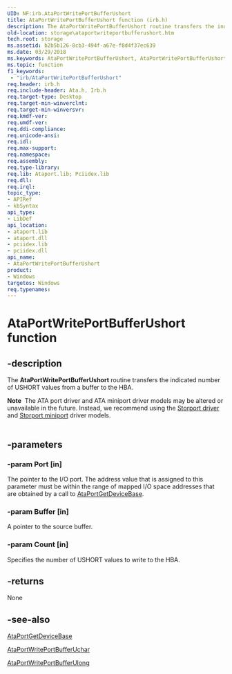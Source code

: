 ```yaml
---
UID: NF:irb.AtaPortWritePortBufferUshort
title: AtaPortWritePortBufferUshort function (irb.h)
description: The AtaPortWritePortBufferUshort routine transfers the indicated number of USHORT values from a buffer to the HBA.Note  The ATA port driver and ATA miniport driver models may be altered or unavailable in the future.
old-location: storage\ataportwriteportbufferushort.htm
tech.root: storage
ms.assetid: b2b5b126-8cb3-494f-a67e-f8d4f37ec639
ms.date: 03/29/2018
ms.keywords: AtaPortWritePortBufferUshort, AtaPortWritePortBufferUshort routine [Storage Devices], atartns_78cda4b1-7995-40c3-a784-ed66d8a8d520.xml, irb/AtaPortWritePortBufferUshort, storage.ataportwriteportbufferushort
ms.topic: function
f1_keywords:
 - "irb/AtaPortWritePortBufferUshort"
req.header: irb.h
req.include-header: Ata.h, Irb.h
req.target-type: Desktop
req.target-min-winverclnt: 
req.target-min-winversvr: 
req.kmdf-ver: 
req.umdf-ver: 
req.ddi-compliance: 
req.unicode-ansi: 
req.idl: 
req.max-support: 
req.namespace: 
req.assembly: 
req.type-library: 
req.lib: Ataport.lib; Pciidex.lib
req.dll: 
req.irql: 
topic_type:
- APIRef
- kbSyntax
api_type:
- LibDef
api_location:
- ataport.lib
- ataport.dll
- pciidex.lib
- pciidex.dll
api_name:
- AtaPortWritePortBufferUshort
product:
- Windows
targetos: Windows
req.typenames: 
---
```


# AtaPortWritePortBufferUshort function


## -description


The <b>AtaPortWritePortBufferUshort</b> routine transfers the indicated number of USHORT values from a buffer to the HBA.
<div class="alert"><b>Note</b>  The ATA port driver and ATA miniport driver models may be altered or unavailable in the future. Instead, we recommend using the <a href="https://docs.microsoft.com/windows-hardware/drivers/storage/storport-driver">Storport driver</a> and <a href="https://docs.microsoft.com/windows-hardware/drivers/storage/storport-miniport-drivers">Storport miniport</a> driver models.</div><div> </div>

## -parameters




### -param Port [in]

The pointer to the I/O port. The address value that is assigned to this parameter must be within the range of mapped I/O space addresses that are obtained by a call to <a href="https://docs.microsoft.com/windows-hardware/drivers/ddi/content/irb/nf-irb-ataportgetdevicebase">AtaPortGetDeviceBase</a>.


### -param Buffer [in]

A pointer to the source buffer. 


### -param Count [in]

Specifies the number of USHORT values to write to the HBA.


## -returns



None 




## -see-also




<a href="https://docs.microsoft.com/windows-hardware/drivers/ddi/content/irb/nf-irb-ataportgetdevicebase">AtaPortGetDeviceBase</a>



<a href="https://docs.microsoft.com/windows-hardware/drivers/ddi/content/irb/nf-irb-ataportwriteportbufferuchar">AtaPortWritePortBufferUchar</a>



<a href="https://docs.microsoft.com/windows-hardware/drivers/ddi/content/irb/nf-irb-ataportwriteportbufferulong">AtaPortWritePortBufferUlong</a>
 

 

